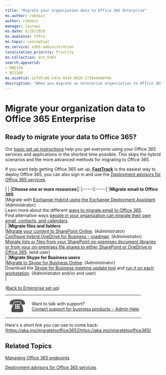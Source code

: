 ```yaml
---
title: "Migrate your organization data to Office 365 Enterprise"
ms.author: robmazz
author: robmazz
manager: laurawi
ms.date: 6/28/2018
ms.audience: ITPro
ms.topic: conceptual
ms.service: o365-administration
localization_priority: Priority
ms.collection: Ent_O365
search.appverid:
- MOE150
- BCS160
ms.assetid: e2fdfc8d-547e-4419-8628-2738ed4e0f46
description: "When you migrate an enterprise organization to Office 365, it's important to plan exactly what steps you want to take, when to perform them, and who will perform them. If you've opted out of FastTrack deployment and aren't finding what you need in our basic deployment steps, this is the place to start."
---
```


# Migrate your organization data to Office 365 Enterprise

## Ready to migrate your data to Office 365?

Our [basic set up instructions](https://support.office.com/article/Set-up-Office-365-for-business-6a3a29a0-e616-4713-99d1-15eda62d04fa) help you get everyone using your Office 365 services and applications in the shortest time possible. This skips the hybrid scenarios and the more advanced methods for migrating to Office 365. 
  
If you want help getting Office 365 set up, **[FastTrack](https://fasttrack.microsoft.com/office)** is the easiest way to deploy Office 365, you can also sign in and use the [Deployment advisors for Office 365 services](deployment-advisors-for-office-365.md).
  
|
|
|****Choose one or more resources****||
|:-----|:-----|
|**Migrate email to Office 365** <br/> |Migrate with [Exchange Hybrid using the Exchange Deployment Assistant](https://technet.microsoft.com/en-us/exdeploy2013/Checklist?state=2419-W-AQAIAAAAQAAAAAEAAAAAAAA~). (Administrator)  <br/> Learn more about the different [ways to migrate email to Office 365](https://support.office.com/article/Ways-to-migrate-multiple-email-accounts-to-Office-365-0a4913fe-60fb-498f-9155-a86516418842).  <br/> Find alternative ways [people in your organization can migrate their own email, contacts, and calendars](https://support.office.com/article/Migrate-email-and-contacts-to-Office-365-for-business-a3e3bddb-582e-4133-8670-e61b9f58627e).  <br/> |
|**Migrate files and folders** <br/> |[Migrate your content to SharePoint Online](https://support.office.com/article/d8c6ce52-f8a2-4661-97f7-45e49351bdb9). (Administrator)  <br/> [Configure hybrid OneDrive for Business - roadmap](https://docs.microsoft.com/SharePoint/hybrid/configure-hybrid-onedrive-for-businessroadmap). (Administrator)  <br/> [Migrate lists or files from your SharePoint on-premises document libraries or from your on-premises file shares to either SharePoint or OneDrive in Office 365](https://docs.microsoft.com/sharepointmigration/introducing-the-sharepoint-migration-tool). (end user)  <br/> |
|**Migrate Skype for Business users** <br/> |[Migrate to Skype for Business Online](https://technet.microsoft.com/library/jj204969.aspx). (Administrator)  <br/> Download the [Skype for Business meeting update tool](https://www.microsoft.com/en-us/download/details.aspx?id=51659) and [run it on each workstation](https://support.office.com/article/Meeting-Update-Tool-for-Skype-for-Business-and-Lync-2b525fe6-ed0f-4331-b533-c31546fcf4d4). (Administrator and/or end user)  <br/> |
   
([Back to Enterprise set up](setup-overview-for-enterprises.md))
  
|||
|:-----|:-----|
|[![Telephone](media/f6cb0dc3-d57c-4870-9447-ba000b66d846.png)](https://support.office.com/article/32a17ca7-6fa0-4870-8a8d-e25ba4ccfd4b)|Want to talk with support?  <br/> [Contact support for business products - Admin Help](https://support.office.com/article/32a17ca7-6fa0-4870-8a8d-e25ba4ccfd4b) <br/> |
   
Here's a short link you can use to come back: [https://aka.ms/migratetooffice365](https://aka.ms/migratetooffice365)
  
## Related Topics

[Managing Office 365 endpoints](https://support.office.com/article/99cab9d4-ef59-4207-9f2b-3728eb46bf9a)
  
[Deployment advisors for Office 365 services](deployment-advisors-for-office-365.md)
  

